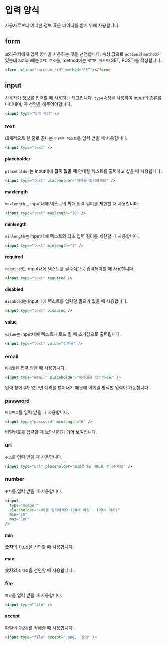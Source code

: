 # 입력 양식

사용자로부터 어떠한 정보 혹은 데이터를 받기 위해 사용합니다.

## form

브라우저에게 입력 양식을 사용하는 것을 선언합니다. 속성 값으로 `action`과 `method`가 있는데 action에는 `API 주소`를, method에는 `HTTP 메서드`(GET, POST)를 작성합니다.

```html
<form action="/account/id" method="GET"></form>
```

## input

사용자가 정보를 입력할 때 사용하는 태그입니다. `type`속성을 사용하여 input의 종류를 나타내며, 꼭 선언을 해주어야합니다.

```html
<input type="입력 속성" />
```

### text

대체적으로 한 줄로 끝나는 `간단한 텍스트`를 입력 받을 때 사용합니다.

```html
<input type="text" />
```

#### placeholder

`placeholder`는 input내에 **값이 없을 때** 안내될 텍스트를 출력하고 싶을 때 사용합니다.

```html
<input type="text" placeholder="이름을 입력하세요" />
```

#### maxlength

`maxlength`는 input내에 텍스트의 최대 입력 길이를 제한할 때 사용합니다.

```html
<input type="text" maxlength="10" />
```

#### minlength

`minlength`는 input내에 텍스트의 최소 입력 길이를 제한할 때 사용합니다.

```html
<input type="text" minlength="1" />
```

#### required

`required`는 input내에 텍스트를 필수적으로 입력해야할 때 사용합니다.

```html
<input type="text" required />
```

#### disabled

`disabled`는 input내에 텍스트를 입력할 필요가 없을 때 사용합니다.

```html
<input type="text" disabled />
```

#### value

`value`는 input내에 텍스트가 로드 될 때 초기값으로 출력됩니다.

```html
<input type="text" value="김준형" />
```

### email

`이메일`을 입력 받을 때 사용합니다.

```html
<input type="email" placeholder="이메일을 입력하세요" />
```

입력 창에 `@`가 없으면 예외를 뱉어내기 때문에 이메일 형식만 입력이 가능합니다.

### password

`비밀번호`를 입력 받을 때 사용합니다.

```html
<input type="password" minlength="6" />
```

비밀번호를 입력할 때 보안처리가 되어 보여집니다.

### url

`주소`를 입력 받을 때 사용합니다.

```html
<input type="url" placeholder="포르폴리오 URL을 적어주세요" />
```

### number

`숫자`를 입력 받을 때 사용합니다.

```html
<input
  type="number"
  placeholder="나이를 입력하세요 (18세 이상 ~ 100세 이하)"
  min="18"
  max="100"
/>
```

#### min

**숫자**의 `최소값`을 선언할 때 사용합니다.

#### max

**숫자**의 `최대값`을 선언할 때 사용합니다.

### file

`파일`을 입력 받을 때 사용합니다.

```html
<input type="file" />
```

#### accept

파일의 `확장자`를 정해줄 때 사용합니다.

```html
<input type="file" accept=".png, .jpg" />
```
